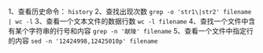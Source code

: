 1、查看历史命令：
`
history
`
2、查找出现次数
`
grep -o 'str1\|str2' filename | wc -l
`
3、查看一个文本文件的数据行数
`
wc -l filename
`
4、查找一个文件中含有某个字符串的行号和内容
`
grep -n '献陵' filename
`
5、查看一个文件中指定行的内容
`
sed -n '12424998,12425010p' filename
`
